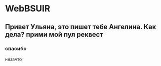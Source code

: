 # WebBSUIR

## Привет Ульяна, это пишет тебе Ангелина. Как дела? прими мой пул реквест
###  спасибо
незачто 